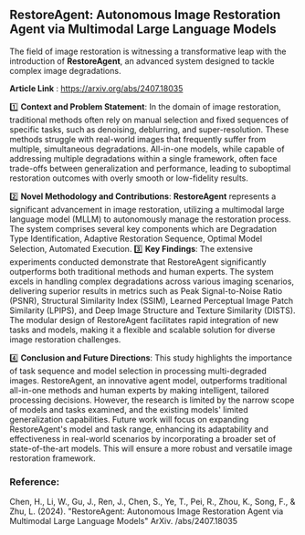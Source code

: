 ## RestoreAgent: Autonomous Image Restoration Agent via Multimodal Large Language Models

The field of image restoration is witnessing a transformative leap with the introduction of **RestoreAgent**, an advanced system designed to tackle complex image degradations. 

**Article Link** : https://arxiv.org/abs/2407.18035

1️⃣ **Context and Problem Statement**: In the domain of image restoration, traditional methods often rely on manual selection and fixed sequences of specific tasks, such as denoising, deblurring, and super-resolution. These methods struggle with real-world images that frequently suffer from multiple, simultaneous degradations. All-in-one models, while capable of addressing multiple degradations within a single framework, often face trade-offs between generalization and performance, leading to suboptimal restoration outcomes with overly smooth or low-fidelity results.

2️⃣ **Novel Methodology and Contributions**: **RestoreAgent** represents a significant advancement in image restoration, utilizing a multimodal large language model (MLLM) to autonomously manage the restoration process. The system comprises several key components which are Degradation Type Identification, Adaptive Restoration Sequence, Optimal Model Selection, Automated Execution.
3️⃣ **Key Findings**: The extensive experiments conducted demonstrate that RestoreAgent significantly outperforms both traditional methods and human experts. The system excels in handling complex degradations across various imaging scenarios, delivering superior results in metrics such as Peak Signal-to-Noise Ratio (PSNR), Structural Similarity Index (SSIM), Learned Perceptual Image Patch Similarity (LPIPS), and Deep Image Structure and Texture Similarity (DISTS). The modular design of RestoreAgent facilitates rapid integration of new tasks and models, making it a flexible and scalable solution for diverse image restoration challenges.

4️⃣ **Conclusion and Future Directions**: This study highlights the importance of task sequence and model selection in processing multi-degraded images. RestoreAgent, an innovative agent model, outperforms traditional all-in-one methods and human experts by making intelligent, tailored processing decisions. However, the research is limited by the narrow scope of models and tasks examined, and the existing models' limited generalization capabilities. Future work will focus on expanding RestoreAgent's model and task range, enhancing its adaptability and effectiveness in real-world scenarios by incorporating a broader set of state-of-the-art models. This will ensure a more robust and versatile image restoration framework.

### Reference:
Chen, H., Li, W., Gu, J., Ren, J., Chen, S., Ye, T., Pei, R., Zhou, K., Song, F., & Zhu, L. (2024). "RestoreAgent: Autonomous Image Restoration Agent
via Multimodal Large Language Models" ArXiv. /abs/2407.18035




